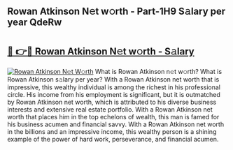 ## Rowan Atkinson N𝚎t w𝚘rth - Part-1H9 S𝚊lary per year QdeRw

# <h2><a href="http://gc1bkd.nevu.top/?p=Rowan+Atkinson">🔗 👉🔴 Rowan Atkinson N𝚎t w𝚘rth - S𝚊lary</a></h2>

[![Rowan Atkinson N𝚎t W𝚘rth](https://i.imgur.com/Oavwk0R.jpeg)](http://gc1bkd.nevu.top/?p=Rowan+Atkinson)
What is Rowan Atkinson n𝚎t w𝚘rth? What is Rowan Atkinson s𝚊lary per year?
With a Rowan Atkinson net worth that is impressive, this wealthy individual is among the richest in his professional circle. His income from his employment is significant, but it is outmatched by Rowan Atkinson net worth, which is attributed to his diverse business interests and extensive real estate portfolio. With a Rowan Atkinson net worth that places him in the top echelons of wealth, this man is famed for his business acumen and financial savvy. With a Rowan Atkinson net worth in the billions and an impressive income, this wealthy person is a shining example of the power of hard work, perseverance, and financial acumen.
